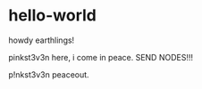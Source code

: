 # hello-world

howdy earthlings!

pinkst3v3n here, i come in peace. 
SEND NODES!!!

p!nkst3v3n peaceout.
